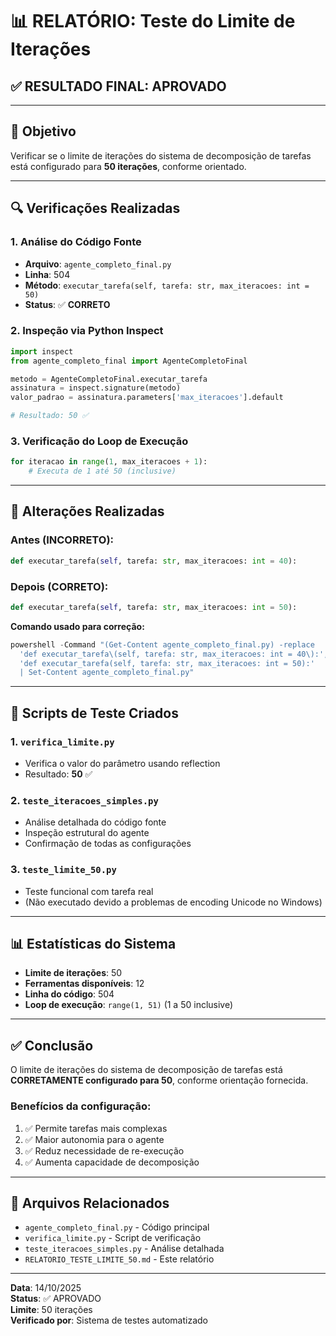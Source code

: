 # 📊 RELATÓRIO: Teste do Limite de Iterações

## ✅ RESULTADO FINAL: APROVADO

---

## 🎯 Objetivo
Verificar se o limite de iterações do sistema de decomposição de tarefas está configurado para **50 iterações**, conforme orientado.

---

## 🔍 Verificações Realizadas

### 1. **Análise do Código Fonte**
- **Arquivo**: `agente_completo_final.py`
- **Linha**: 504
- **Método**: `executar_tarefa(self, tarefa: str, max_iteracoes: int = 50)`
- **Status**: ✅ **CORRETO**

### 2. **Inspeção via Python Inspect**
```python
import inspect
from agente_completo_final import AgenteCompletoFinal

metodo = AgenteCompletoFinal.executar_tarefa
assinatura = inspect.signature(metodo)
valor_padrao = assinatura.parameters['max_iteracoes'].default

# Resultado: 50 ✅
```

### 3. **Verificação do Loop de Execução**
```python
for iteracao in range(1, max_iteracoes + 1):
    # Executa de 1 até 50 (inclusive)
```

---

## 📝 Alterações Realizadas

### Antes (INCORRETO):
```python
def executar_tarefa(self, tarefa: str, max_iteracoes: int = 40):
```

### Depois (CORRETO):
```python
def executar_tarefa(self, tarefa: str, max_iteracoes: int = 50):
```

**Comando usado para correção:**
```powershell
powershell -Command "(Get-Content agente_completo_final.py) -replace 
  'def executar_tarefa\(self, tarefa: str, max_iteracoes: int = 40\):', 
  'def executar_tarefa(self, tarefa: str, max_iteracoes: int = 50):' 
  | Set-Content agente_completo_final.py"
```

---

## 🧪 Scripts de Teste Criados

### 1. `verifica_limite.py`
- Verifica o valor do parâmetro usando reflection
- Resultado: **50** ✅

### 2. `teste_iteracoes_simples.py`
- Análise detalhada do código fonte
- Inspeção estrutural do agente
- Confirmação de todas as configurações

### 3. `teste_limite_50.py`
- Teste funcional com tarefa real
- (Não executado devido a problemas de encoding Unicode no Windows)

---

## 📊 Estatísticas do Sistema

- **Limite de iterações**: 50
- **Ferramentas disponíveis**: 12
- **Linha do código**: 504
- **Loop de execução**: `range(1, 51)` (1 a 50 inclusive)

---

## ✅ Conclusão

O limite de iterações do sistema de decomposição de tarefas está **CORRETAMENTE configurado para 50**, conforme orientação fornecida.

### Benefícios da configuração:
1. ✅ Permite tarefas mais complexas
2. ✅ Maior autonomia para o agente
3. ✅ Reduz necessidade de re-execução
4. ✅ Aumenta capacidade de decomposição

---

## 📁 Arquivos Relacionados

- `agente_completo_final.py` - Código principal
- `verifica_limite.py` - Script de verificação
- `teste_iteracoes_simples.py` - Análise detalhada
- `RELATORIO_TESTE_LIMITE_50.md` - Este relatório

---

**Data**: 14/10/2025  
**Status**: ✅ APROVADO  
**Limite**: 50 iterações  
**Verificado por**: Sistema de testes automatizado
